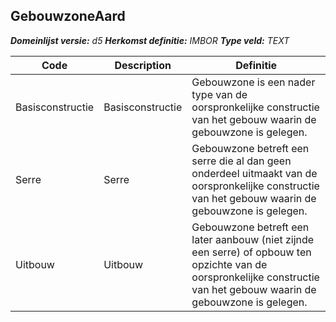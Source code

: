 ﻿## GebouwzoneAard

*__Domeinlijst versie:__ d5*
*__Herkomst definitie:__ IMBOR*
*__Type veld:__ TEXT*

|__Code__ |__Description__ |__Definitie__	|
|	---	|	---	|   ---	| 
| Basisconstructie | Basisconstructie | Gebouwzone is een nader type van de oorspronkelijke constructie van het gebouw waarin de gebouwzone is gelegen. |
| Serre | Serre | Gebouwzone betreft een serre die al dan geen onderdeel uitmaakt van de oorspronkelijke constructie van het gebouw waarin de gebouwzone is gelegen. |
| Uitbouw | Uitbouw | Gebouwzone betreft een later aanbouw (niet zijnde een serre) of opbouw ten opzichte van de oorspronkelijke constructie van het gebouw waarin de gebouwzone is gelegen. |
